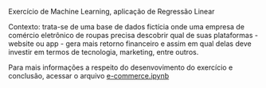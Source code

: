Exercício de Machine Learning, aplicação de Regressão Linear

Contexto: trata-se de uma base de dados fictícia onde uma empresa de comércio eletrônico de roupas precisa descobrir qual de suas plataformas - website ou app - gera mais retorno financeiro e assim em qual delas deve investir em termos de tecnologia, marketing, entre outros.

Para mais informações a respeito do desenvovimento do exercício e conclusão, acessar o arquivo <a href="https://github.com/edgartamasiro/ml_e_commerce/blob/master/e-commerce.ipynb" target="_blank" rel="noopener noreferrer">e-commerce.ipynb</a>
